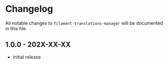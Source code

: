 # Changelog

All notable changes to `filament-translations-manager` will be documented in this file.

## 1.0.0 - 202X-XX-XX

- initial release
